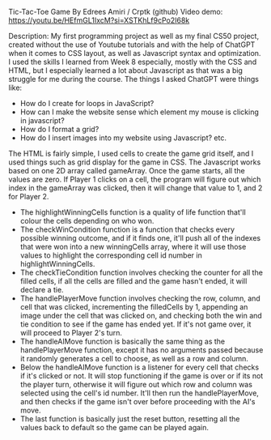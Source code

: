 Tic-Tac-Toe Game By Edrees Amiri / Crptk (github)
Video demo: https://youtu.be/HEfmGL1IxcM?si=XSTKhLf9cPo2I68k

Description: My first programming project as well as my final CS50 project, created without the use of Youtube tutorials and with the help of ChatGPT when it comes to CSS layout, as well as Javascript syntax and optimization.
I used the skills I learned from Week 8 especially, mostly with the CSS and HTML, but I especially learned a lot about Javascript as that was a big struggle for me during the course.
The things I asked ChatGPT were things like:
- How do I create for loops in JavaScript?
- How can I make the website sense which element my mouse is clicking in javascript?
- How do I format a grid?
- How do I insert images into my website using Javascript?
etc.

The HTML is fairly simple, I used cells to create the game grid itself, and I used things such as grid display for the game in CSS.
The Javascript works based on one 2D array called gameArray. Once the game starts, all the values are zero. If Player 1 clicks on a cell, the program will figure out which index in the gameArray was clicked,
then it will change that value to 1, and 2 for Player 2.

- The highlightWinningCells function is a quality of life function that'll colour the cells depending on who won.
- The checkWinCondition function is a function that checks every possible winning outcome, and if it finds one, it'll push all of the indexes that were won into a new winningCells array, where it will use those
 values to highlight the corresponding cell id number in highlightWinningCells.
- The checkTieCondition function involves checking the counter for all the filled cells, if all the cells are filled and the game hasn't ended, it will declare a tie.
- The handlePlayerMove function involves checking the row, column, and cell that was clicked, incrementing the filledCells by 1, appending an image under the cell that was clicked on, and checking both
 the win and tie condition to see if the game has ended yet. If it's not game over, it will proceed to Player 2's turn.
- The handleAIMove function is basically the same thing as the handlePlayerMove function, except it has no arguments passed because it randomly generates a cell to choose, as well as a row and column.
- Below the handleAIMove function is a listener for every cell that checks if it's clicked or not. It will stop functioning if the game is over or if its not the player turn, otherwise it will figure
 out which row and column was selected using the cell's id number. It'll then run the handlePlayerMove, and then checks if the game isn't over before proceeding with the AI's move.
- The last function is basically just the reset button, resetting all the values back to default so the game can be played again.